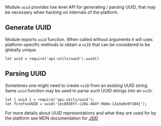 <!-- This Source Code Form is subject to the terms of the Mozilla Public
   - License, v. 2.0. If a copy of the MPL was not distributed with this
   - file, You can obtain one at http://mozilla.org/MPL/2.0/. -->

Module `uuid` provides low level API for generating / parsing UUID, that may
be necessary when hacking on internals of the platform.


## Generate UUID

Module exports `uuid` function. When called without arguments it will uses
platform-specific methods to obtain a `nsID` that can be considered to be
globally unique.

    let uuid = require('api-utils/uuid').uuid()

## Parsing UUID

Sometimes one might need to create `nsID` from an existing UUID string. Same
`uuid` function may be used to parse such UUID strings into an `nsID`:

    let { uuid } = require('api-utils/uuid');
    let firefoxUUID = uuid('{ec8030f7-c20a-464f-9b0e-13a3a9e97384}');

For more details about UUID representations and what they are used for by the
platform see MDN documentation for
[JSID](https://developer.mozilla.org/en/XPCOM_Interface_Reference/nsIJSID)
